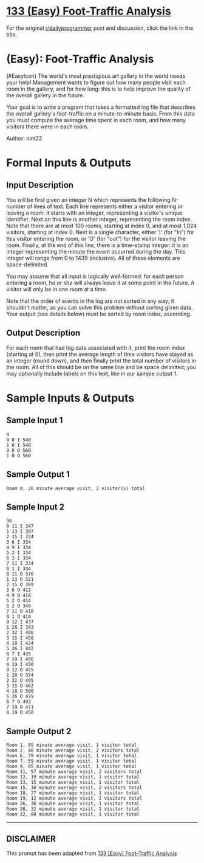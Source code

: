 # [133 (Easy) Foot-Traffic Analysis](https://www.reddit.com/r/dailyprogrammer/comments/1iambu/071513_challenge_133_easy_foottraffic_analysis/)

For the original [r/dailyprogrammer](https://www.reddit.com/r/dailyprogrammer/) post and discussion, click the link in the title.

#  (Easy): Foot-Traffic Analysis
(#EasyIcon)
The world's most prestigious art gallery in the world needs your help! Management wants to figure out how many people visit each room in the gallery, and for how long: this is to help improve the quality of the overall gallery in the future.

Your goal is to write a program that takes a formatted log file that describes the overall gallery's foot-traffic on a minute-to-minute basis. From this data you must compute the average time spent in each room, and how many visitors there were in each room.

Author: nint22

# Formal Inputs & Outputs
## Input Description
You will be first given an integer N which represents the following N-number of lines of text. Each line represents either a visitor entering or leaving a room: it starts with an integer, representing a visitor's unique identifier. Next on this line is another integer, representing the room index. Note that there are at most 100 rooms, starting at index 0, and at most 1,024 visitors, starting at index 0. Next is a single character, either 'I' (for "In") for this visitor entering the room, or 'O' (for "out") for the visitor leaving the room. Finally, at the end of this line, there is a time-stamp integer: it is an integer representing the minute the event occurred during the day. This integer will range from 0 to 1439 (inclusive). All of these elements are space-delimited.

You may assume that all input is logically well-formed: for each person entering a room, he or she will always leave it at some point in the future. A visitor will only be in one room at a time.

Note that the order of events in the log are not sorted in any way; it shouldn't matter, as you can solve this problem without sorting given data. Your output (see details below) must be sorted by room index, ascending.

## Output Description
For each room that had log data associated with it, print the room index (starting at 0), then print the average length of time visitors have stayed as an integer (round down), and then finally print the total number of visitors in the room. All of this should be on the same line and be space delimited; you may optionally include labels on this text, like in our sample output 1.

# Sample Inputs & Outputs
## Sample Input 1

```
4
0 0 I 540
1 0 I 540
0 0 O 560
1 0 O 560
```
## Sample Output 1

```
Room 0, 20 minute average visit, 2 visitor(s) total
```
## Sample Input 2

```
36
0 11 I 347
1 13 I 307
2 15 I 334
3 6 I 334
4 9 I 334
5 2 I 334
6 2 I 334
7 11 I 334
8 1 I 334
0 11 O 376
1 13 O 321
2 15 O 389
3 6 O 412
4 9 O 418
5 2 O 414
6 2 O 349
7 11 O 418
8 1 O 418
0 12 I 437
1 28 I 343
2 32 I 408
3 15 I 458
4 18 I 424
5 26 I 442
6 7 I 435
7 19 I 456
8 19 I 450
0 12 O 455
1 28 O 374
2 32 O 495
3 15 O 462
4 18 O 500
5 26 O 479
6 7 O 493
7 19 O 471
8 19 O 458
```
## Sample Output 2

```
Room 1, 85 minute average visit, 1 visitor total
Room 2, 48 minute average visit, 2 visitors total
Room 6, 79 minute average visit, 1 visitor total
Room 7, 59 minute average visit, 1 visitor total
Room 9, 85 minute average visit, 1 visitor total
Room 11, 57 minute average visit, 2 visitors total
Room 12, 19 minute average visit, 1 visitor total
Room 13, 15 minute average visit, 1 visitor total
Room 15, 30 minute average visit, 2 visitors total
Room 18, 77 minute average visit, 1 visitor total
Room 19, 12 minute average visit, 2 visitors total
Room 26, 38 minute average visit, 1 visitor total
Room 28, 32 minute average visit, 1 visitor total
Room 32, 88 minute average visit, 1 visitor total
```

----
## **DISCLAIMER**
This prompt has been adapted from [133 [Easy] Foot-Traffic Analysis](https://www.reddit.com/r/dailyprogrammer/comments/1iambu/071513_challenge_133_easy_foottraffic_analysis/
)
